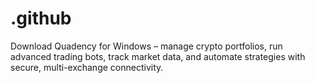 # .github
Download Quadency for Windows – manage crypto portfolios, run advanced trading bots, track market data, and automate strategies with secure, multi-exchange connectivity.
